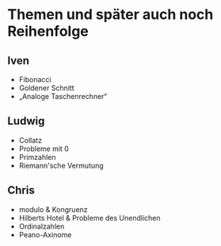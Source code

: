 # Themen und später auch noch Reihenfolge

## Iven
* Fibonacci
* Goldener Schnitt
* „Analoge Taschenrechner“
<!--TODO: ivens themen lulw -->

## Ludwig
* Collatz
* Probleme mit 0
* Primzahlen
* Riemann'sche Vermutung

## Chris
* modulo & Kongruenz
* Hilberts Hotel & Probleme des Unendlichen
* Ordinalzahlen
* Peano-Axinome
